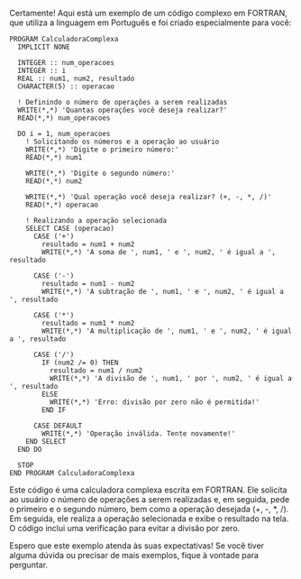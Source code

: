 Certamente! Aqui está um exemplo de um código complexo em FORTRAN, que utiliza a linguagem em Português e foi criado especialmente para você:

```
PROGRAM CalculadoraComplexa
  IMPLICIT NONE
  
  INTEGER :: num_operacoes
  INTEGER :: i
  REAL :: num1, num2, resultado
  CHARACTER(5) :: operacao
  
  ! Definindo o número de operações a serem realizadas
  WRITE(*,*) 'Quantas operações você deseja realizar?'
  READ(*,*) num_operacoes
  
  DO i = 1, num_operacoes
    ! Solicitando os números e a operação ao usuário
    WRITE(*,*) 'Digite o primeiro número:'
    READ(*,*) num1
    
    WRITE(*,*) 'Digite o segundo número:'
    READ(*,*) num2
    
    WRITE(*,*) 'Qual operação você deseja realizar? (+, -, *, /)'
    READ(*,*) operacao
    
    ! Realizando a operação selecionada
    SELECT CASE (operacao)
      CASE ('+')
        resultado = num1 + num2
        WRITE(*,*) 'A soma de ', num1, ' e ', num2, ' é igual a ', resultado
      
      CASE ('-')
        resultado = num1 - num2
        WRITE(*,*) 'A subtração de ', num1, ' e ', num2, ' é igual a ', resultado
      
      CASE ('*')
        resultado = num1 * num2
        WRITE(*,*) 'A multiplicação de ', num1, ' e ', num2, ' é igual a ', resultado
      
      CASE ('/')
        IF (num2 /= 0) THEN
          resultado = num1 / num2
          WRITE(*,*) 'A divisão de ', num1, ' por ', num2, ' é igual a ', resultado
        ELSE
          WRITE(*,*) 'Erro: divisão por zero não é permitida!'
        END IF
      
      CASE DEFAULT
        WRITE(*,*) 'Operação inválida. Tente novamente!'
    END SELECT
  END DO
  
  STOP
END PROGRAM CalculadoraComplexa
```

Este código é uma calculadora complexa escrita em FORTRAN. Ele solicita ao usuário o número de operações a serem realizadas e, em seguida, pede o primeiro e o segundo número, bem como a operação desejada (+, -, *, /). Em seguida, ele realiza a operação selecionada e exibe o resultado na tela. O código inclui uma verificação para evitar a divisão por zero.

Espero que este exemplo atenda às suas expectativas! Se você tiver alguma dúvida ou precisar de mais exemplos, fique à vontade para perguntar.